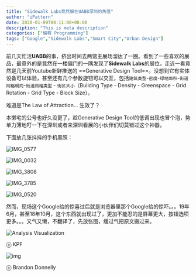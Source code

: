 ```yaml
---
title: "Sidewalk Labs竟然躲在UABB深圳的角落"
author: "iPattern"
date: 2020-01-09T00:11:00+08:00
description: "This is meta description"
categories: ["编程 Programming"]
tags: ["Google","Sidewalk Labs","Smart City","Urban Design"]
---
```


前几天忙活**UABB**的事，挤出时间去两馆主展场溜达了一圈。看到了一些喜欢的展品，最意外的是竟然在一楼偏门的一隅发现了**Sidewalk Labs**的展位，走近一看竟然是几天前Youtube新鲜推送的 ==Generative Design Tool==。没想到它有实体设备可以体验，甚至还有几个参数旋钮可以交互，包括`建筑类型`-`密度`-`绿地面积`-`街道网格朝向`-`街道网格类型` - `街区大小`（Building Type - Density - Greenspace - Grid Rotation - Grid Type - Block Size）。

难道是The Law of Attraction… 生效了？

本懒宅的公号也好久没更了，趁Generative Design Tool的低调出现也冒个泡，势单力薄地叮一下在深圳或者来深圳看展的小伙伴们切莫错过这个神器。

下面放几张抖抖的手机黑照：

![IMG_0577](https://tva1.sinaimg.cn/large/006tNbRwgy1gaplgtbmutj30u0140x6p.jpg)



![IMG_0032](https://tva1.sinaimg.cn/large/006tNbRwgy1gaplh80f4ij30u0140b2a.jpg)



![IMG_3808](https://tva1.sinaimg.cn/large/006tNbRwgy1gaplhmp0m4j31400u01ky.jpg)



![IMG_3785](https://tva1.sinaimg.cn/large/006tNbRwgy1gaplhw15tzj31400u0u0y.jpg)



![IMG_0520](https://tva1.sinaimg.cn/large/006tNbRwgy1gaplidj6gfj31400u0kjl.jpg)



然而，现场这个Google给的惊喜过后就是浏览器里那个Google给的惊吓。。。19年6月，甚至18年10月，这个东西就出现过了，更加不能忍的是屏幕更大，按钮选项更多。。。又气又懒，不翻译了，先放张图，缓过气把原文搬过来。



![Analysis Visualization](https://tva1.sinaimg.cn/large/006tNbRwgy1gaplsco1a3j31400u0wnt.jpg)

ⓒ KPF

![img](https://tva1.sinaimg.cn/large/006tNbRwgy1gapltej17bj30u0140kjl.jpg)

ⓒ Brandon Donnelly